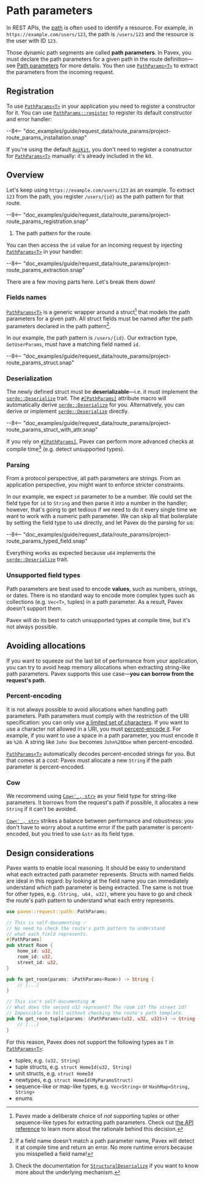 # Path parameters

In REST APIs, the [path](index.md) is often used to identify a resource.
For example, in `https://example.com/users/123`, the path is `/users/123` and the resource is the user with ID `123`.

Those dynamic path segments are called **path parameters**.
In Pavex, you must declare the path parameters for a given path in the route definition—see [Path parameters](../../routing/path_patterns.md#route-parameters)
for more details.
You then use [`PathParams<T>`][PathParams] to extract the parameters from the incoming request.

## Registration

To use [`PathParams<T>`][PathParams] in your application you need to register a constructor for it.
You can use [`PathParams::register`][PathParams::register] to register its default constructor
and error handler:

--8<-- "doc_examples/guide/request_data/route_params/project-route_params_installation.snap"

If you're using the default [`ApiKit`](../../dependency_injection/kits.md),
you don't need to register a constructor for [`PathParams<T>`][PathParams] manually:
it's already included in the kit.

## Overview

Let's keep using `https://example.com/users/123` as an example.
To extract `123` from the path, you register `/users/{id}` as the path pattern for that route.

--8<-- "doc_examples/guide/request_data/route_params/project-route_params_registration.snap"

1. The path pattern for the route.

You can then access the `id` value for an incoming request by injecting [`PathParams<T>`][PathParams] in your handler:

--8<-- "doc_examples/guide/request_data/route_params/project-route_params_extraction.snap"

There are a few moving parts here. Let's break them down!

### Fields names

[`PathParams<T>`][PathParams] is a generic wrapper around a struct[^why-struct] that models the path parameters for a given path.
All struct fields must be named after the path parameters declared in the path pattern[^wrong-name].

In our example, the path pattern is `/users/{id}`.
Our extraction type, `GetUserParams`, must have a matching field named `id`.

--8<-- "doc_examples/guide/request_data/route_params/project-route_params_struct.snap"

### Deserialization

The newly defined struct must be **deserializable**—i.e. it must implement the [`serde::Deserialize`][serde::Deserialize] trait.
The [`#[PathParams]`][PathParamsMacro] attribute macro will automatically derive [`serde::Deserialize`][serde::Deserialize] for you. Alternatively, you can derive or implement [`serde::Deserialize`][serde::Deserialize] directly.

--8<-- "doc_examples/guide/request_data/route_params/project-route_params_struct_with_attr.snap"

If you rely on [`#[PathParams]`][PathParamsMacro], Pavex can perform more advanced checks at compile time[^structural-deserialize] (e.g. detect unsupported types).

### Parsing

From a protocol perspective, all path parameters are strings.
From an application perspective, you might want to enforce stricter constraints.

In our example, we expect `id` parameter to be a number.
We could set the field type for `id` to `String` and then parse it into a number in the handler; however, that's going
to get tedious if we need to do it every single time we want to work with a numeric path parameter.
We can skip all that boilerplate by setting the field type to `u64` directly, and let Pavex do the parsing for us:

--8<-- "doc_examples/guide/request_data/route_params/project-route_params_typed_field.snap"

Everything works as expected because `u64` implements the [`serde::Deserialize`][serde::Deserialize] trait.

### Unsupported field types

Path parameters are best used to encode **values**, such as numbers, strings, or dates.
There is no standard way to encode more complex types such as collections (e.g. `Vec<T>`, tuples) in a path parameter.
As a result, Pavex doesn't support them.

Pavex will do its best to catch unsupported types at compile time, but it's not always possible.

## Avoiding allocations

If you want to squeeze out the last bit of performance from your application,
you can try to avoid heap memory allocations when extracting string-like path parameters.
Pavex supports this use case—**you can borrow from the request's path**.

### Percent-encoding

It is not always possible to avoid allocations when handling path parameters.
Path parameters must comply with the restriction of the URI specification:
you can only use [a limited set of characters](https://datatracker.ietf.org/doc/html/rfc3986#section-2).
If you want to use a character not allowed in a URI, you must [percent-encode it](https://developer.mozilla.org/en-US/docs/Glossary/Percent-encoding).
For example, if you want to use a space in a path parameter, you must encode it as `%20`.
A string like `John Doe` becomes `John%20Doe` when percent-encoded.

[`PathParams<T>`][PathParams] automatically decodes percent-encoded strings for you. But that comes at a cost:
Pavex _must_ allocate a new `String` if the path parameter is percent-encoded.

### Cow

We recommend using [`Cow<'_, str>`][Cow] as your field type for string-like parameters.
It borrows from the request's path if possible, it allocates a new `String` if it can't be avoided.

[`Cow<'_, str>`][Cow] strikes a balance between performance and robustness:
you don't have to worry about a runtime error if the path parameter
is percent-encoded, but you tried to use `&str` as its field type.

## Design considerations

Pavex wants to enable local reasoning. It should be easy to understand what
each extracted path parameter represents.
Structs with named fields are ideal in this regard: by looking at the field name you can
immediately understand _which_ path parameter is being extracted.
The same is not true for other types, e.g. `(String, u64, u32)`, where you have to go and
check the route's path pattern to understand what each entry represents.

```rust
use pavex::request::path::PathParams;

// This is self-documenting ✅
// No need to check the route's path pattern to understand 
// what each field represents.
#[PathParams]
pub struct Room {
    home_id: u32,
    room_id: u32,
    street_id: u32,
}

pub fn get_room(params: &PathParams<Room>) -> String {
    // [...]
}

// This isn't self-documenting ❌
// What does the second u32 represent? The room id? The street id?
// Impossible to tell without checking the route's path template.
pub fn get_room_tuple(params: &PathParams<(u32, u32, u32)>) -> String {
    // [...]
}
```

For this reason, Pavex does not support the following types as `T` in [`PathParams<T>`][PathParams]:

- tuples, e.g. `(u32, String)`
- tuple structs, e.g. `struct HomeId(u32, String)`
- unit structs, e.g. `struct HomeId`
- newtypes, e.g. `struct HomeId(MyParamsStruct)`
- sequence-like or map-like types, e.g. `Vec<String>` or `HashMap<String, String>`
- enums

[^why-struct]: Pavex made a deliberate choice of _not_ supporting tuples or other sequence-like types for extracting path parameters.
    Check out [the API reference](../../../api_reference/pavex/request/path/struct.PathParams.html#unsupported-types)
    to learn more about the rationale behind this decision.

[^wrong-name]: If a field name doesn't match a path parameter name, Pavex will detect it at compile time and return
    an error.
    No more runtime errors because you misspelled a field name!

[^structural-deserialize]: Check the documentation for [`StructuralDeserialize`][StructuralDeserialize] if you want
    to know more about the underlying mechanism.

[RequestHead]: ../../../api_reference/pavex/request/struct.RequestHead.html
[RequestHead::target]: ../../../api_reference/pavex/request/struct.RequestHead.html#structfield.target
[PathParams]: ../../../api_reference/pavex/request/path/struct.PathParams.html
[PathParams::register]: ../../../api_reference/pavex/request/path/struct.PathParams.html#method.register
[PathParamsMacro]: ../../../api_reference/pavex/request/path/attr.PathParams.html
[serde::Deserialize]: https://docs.rs/serde/latest/serde/trait.Deserialize.html
[StructuralDeserialize]: ../../../api_reference/pavex/serialization/trait.StructuralDeserialize.html
[Cow]: https://doc.rust-lang.org/std/borrow/enum.Cow.html
